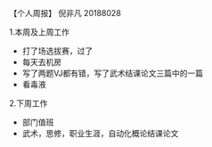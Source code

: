 【个人周报】 倪非凡 20188028

1.本周及上周工作
 
 - 打了场选拔赛，过了
 - 每天去机房
 - 写了两题VJ都有错，写了武术结课论文三篇中的一篇
 - 看毒液
 
2.下周工作
 
 - 部门值班
 - 武术，思修，职业生涯，自动化概论结课论文
